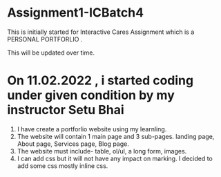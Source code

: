 # Assignment1-ICBatch4
This is initially started for Interactive Cares Assignment which is a PERSONAL PORTFORLIO .

This will be updated over time.

# On 11.02.2022 , i started coding under given condition by my instructor Setu Bhai
1. I have create a portforlio website using my learnling.
2. The website will contain 1 main page and 3 sub-pages. landing page, About page, Services page, Blog page.
3. The website must include- table, ol/ul, a long form, images.
4. I can add css but it will not have any impact on marking. I decided to add some css mostly inline css.


